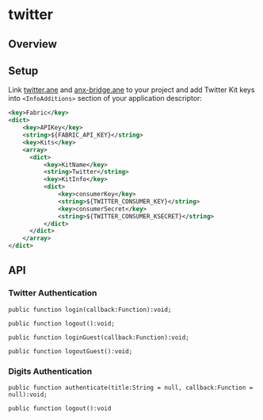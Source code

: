 # twitter

## Overview

## Setup
Link [twitter.ane](bin/twitter.ane) and [anx-bridge.ane](https://github.com/airext/anx-bridge/tree/master/bin/anx-bridge.ane) to your project and add Twitter Kit keys into `<InfoAdditions>` section of your application descriptor:


```xml
<key>Fabric</key>
<dict>
    <key>APIKey</key>
    <string>${FABRIC_API_KEY}</string>
    <key>Kits</key>
    <array>
      <dict>
          <key>KitName</key>
          <string>Twitter</string>
          <key>KitInfo</key>
          <dict>
              <key>consumerKey</key>
              <string>${TWITTER_CONSUMER_KEY}</string>
              <key>consumerSecret</key>
              <string>${TWITTER_CONSUMER_KSECRET}</string>
          </dict>
      </dict>
    </array>
</dict>
```

## API

### Twitter Authentication
```as3
public function login(callback:Function):void;

public function logout():void;

public function loginGuest(callback:Function):void;

public function logoutGuest():void;

```

### Digits Authentication
```as3
public function authenticate(title:String = null, callback:Function = null):void;

public function logout():void
```

